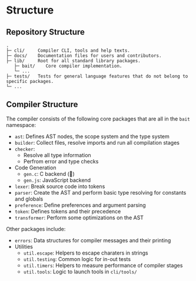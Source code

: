 # Structure
## Repository Structure
```
.
├─ cli/     Compiler CLI, tools and help texts.
├─ docs/    Documentation files for users and contributors.
├─ lib/     Root for all standard library packages.
   ├─ bait/    Core compiler implementation.
   └─ ...
├─ tests/   Tests for general language features that do not belong to specific packages.
└─ ...
```

## Compiler Structure
The compiler consists of the following core packages that are all in the `bait` namespace:

- `ast`: Defines AST nodes, the scope system and the type system
- `builder`: Collect files, resolve imports and run all compilation stages
- `checker`:
  - Resolve all type information
  - Perfrom error and type checks
- Code Generation
  - `gen.c`: C backend (🚧)
  - `gen.js`: JavaScript backend
- `lexer`: Break source code into tokens
- `parser`: Create the AST and perform basic type resolving for constants and globals
- `preference`: Define preferences and argument parsing
- `token`: Defines tokens and their precedence
- `transformer`: Perform some optimizations on the AST

Other packages include:

- `errors`: Data structures for compiler messages and their printing
- Utilities
  - `util.escape`: Helpers to escape charaters in strings
  - `util.testing`: Common logic for in-out tests
  - `util.timers`: Helpers to measure performance of compiler stages
  - `util.tools`: Logic to launch tools in `cli/tools/`
